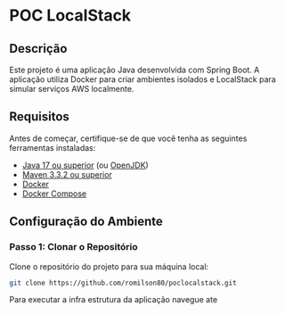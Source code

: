 # POC LocalStack

## Descrição

Este projeto é uma aplicação Java desenvolvida com Spring Boot. A aplicação utiliza Docker para criar ambientes isolados e LocalStack para simular serviços AWS localmente.

## Requisitos

Antes de começar, certifique-se de que você tenha as seguintes ferramentas instaladas:

- [Java 17 ou superior](https://www.oracle.com/java/technologies/javase-jdk17-downloads.html) (ou [OpenJDK](https://openjdk.java.net/))
- [Maven 3.3.2 ou superior](https://maven.apache.org/download.cgi) 
- [Docker](https://www.docker.com/products/docker-desktop)
- [Docker Compose](https://docs.docker.com/compose/)

## Configuração do Ambiente

### Passo 1: Clonar o Repositório

Clone o repositório do projeto para sua máquina local:

```bash
git clone https://github.com/romilson80/poclocalstack.git
```
Para executar a infra estrutura da aplicação navegue ate 
